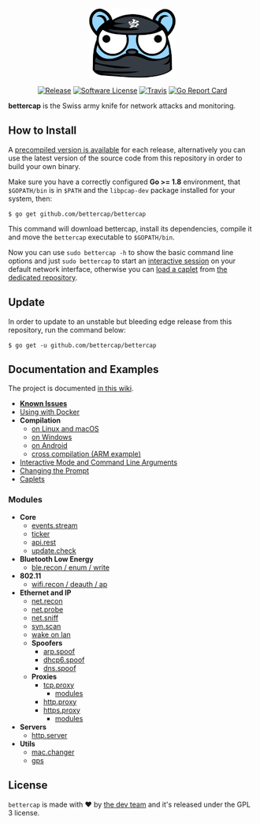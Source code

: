 <p align="center">
  <img alt="BetterCap" src="https://raw.githubusercontent.com/bettercap/media/master/logo.png" height="140" />
  <p align="center">
    <a href="https://github.com/bettercap/bettercap/releases/latest"><img alt="Release" src="https://img.shields.io/github/release/bettercap/bettercap.svg?style=flat-square"></a>
    <a href="https://github.com/bettercap/bettercap/blob/master/LICENSE.md"><img alt="Software License" src="https://img.shields.io/badge/license-GPL3-brightgreen.svg?style=flat-square"></a>
    <a href="https://travis-ci.org/bettercap/bettercap"><img alt="Travis" src="https://img.shields.io/travis/bettercap/bettercap/master.svg?style=flat-square"></a>
    <a href="https://goreportcard.com/report/github.com/bettercap/bettercap"><img alt="Go Report Card" src="https://goreportcard.com/badge/github.com/bettercap/bettercap?style=flat-square&fuckgithubcache=1"></a>
  </p>
</p>

**bettercap** is the Swiss army knife for network attacks and monitoring.

## How to Install

A [precompiled version is available](https://github.com/bettercap/bettercap/releases) for each release, alternatively you can use the latest version of the source code from this repository in order to build your own binary.

Make sure you have a correctly configured **Go >= 1.8** environment, that `$GOPATH/bin` is in `$PATH` and the `libpcap-dev` package installed for your system, then:

    $ go get github.com/bettercap/bettercap

This command will download bettercap, install its dependencies, compile it and move the `bettercap` executable to `$GOPATH/bin`. 

Now you can use `sudo bettercap -h` to show the basic command line options and just `sudo bettercap` to start an 
[interactive session](https://github.com/bettercap/bettercap/wiki/Interactive-Mode) on your default network interface, otherwise you can [load a caplet](https://github.com/bettercap/bettercap/wiki/Caplets) from [the dedicated repository](https://github.com/bettercap/caplets).

## Update

In order to update to an unstable but bleeding edge release from this repository, run the command below:

    $ go get -u github.com/bettercap/bettercap

## Documentation and Examples

The project is documented [in this wiki](https://github.com/bettercap/bettercap/wiki).

* **[Known Issues](https://github.com/bettercap/bettercap/wiki/Known-Issues)**
* [Using with Docker](https://github.com/bettercap/bettercap/wiki/Using-with-Docker)
* **Compilation**
  * [on Linux and macOS](https://github.com/bettercap/bettercap/wiki/Compilation-on-Linux-and-macOS)
  * [on Windows](https://github.com/bettercap/bettercap/wiki/Compilation-on-Windows)
  * [on Android](https://github.com/bettercap/bettercap/wiki/Compilation-on-Android)
  * [cross compilation (ARM example)](https://github.com/bettercap/bettercap/wiki/Cross-Compilation-(-ARM-example-))
* [Interactive Mode and Command Line Arguments](https://github.com/bettercap/bettercap/wiki/Interactive-Mode)
* [Changing the Prompt](https://github.com/bettercap/bettercap/wiki/Changing-the-Prompt)
* [Caplets](https://github.com/bettercap/bettercap/wiki/Caplets)

### Modules

* **Core**
  * [events.stream](https://github.com/bettercap/bettercap/wiki/events.stream)
  * [ticker](https://github.com/bettercap/bettercap/wiki/ticker)
  * [api.rest](https://github.com/bettercap/bettercap/wiki/api.rest)
  * [update.check](https://github.com/bettercap/bettercap/wiki/update.check)
* **Bluetooth Low Energy**
  * [ble.recon / enum / write](https://github.com/bettercap/bettercap/wiki/ble)
* **802.11**
  * [wifi.recon / deauth / ap](https://github.com/bettercap/bettercap/wiki/wifi)
* **Ethernet and IP**
  * [net.recon](https://github.com/bettercap/bettercap/wiki/net.recon)
  * [net.probe](https://github.com/bettercap/bettercap/wiki/net.probe)
  * [net.sniff](https://github.com/bettercap/bettercap/wiki/net.sniff)
  * [syn.scan](https://github.com/bettercap/bettercap/wiki/syn.scan)
  * [wake on lan](https://github.com/bettercap/bettercap/wiki/wol)
  * **Spoofers**
    * [arp.spoof](https://github.com/bettercap/bettercap/wiki/arp.spoof)
    * [dhcp6.spoof](https://github.com/bettercap/bettercap/wiki/dhcp6.spoof)
    * [dns.spoof](https://github.com/bettercap/bettercap/wiki/dns.spoof)
   * **Proxies**
     * [tcp.proxy](https://github.com/bettercap/bettercap/wiki/tcp.proxy)
       * [modules](https://github.com/bettercap/bettercap/wiki/tcp.modules)
     * [http.proxy](https://github.com/bettercap/bettercap/wiki/http.proxy)
     * [https.proxy](https://github.com/bettercap/bettercap/wiki/https.proxy)
       * [modules](https://github.com/bettercap/bettercap/wiki/http.modules)
* **Servers**
  * [http.server](https://github.com/bettercap/bettercap/wiki/http.server)
* **Utils**
  * [mac.changer](https://github.com/bettercap/bettercap/wiki/mac.changer)
  * [gps](https://github.com/bettercap/bettercap/wiki/gps)

## License

`bettercap` is made with ♥  by [the dev team](https://github.com/orgs/bettercap/people) and it's released under the GPL 3 license.
